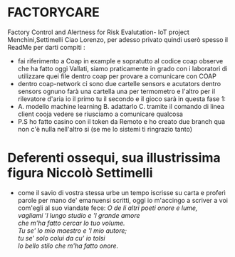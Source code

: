 # FACTORYCARE
Factory Control and Alertness for Risk Evalutation- IoT project Menchini,Settimelli
Ciao Lorenzo, per adesso privato quindi userò spesso il ReadMe per darti compiti :
- fai riferimento a Coap in example e sopratutto al codice coap observe che ha fatto oggi Vallati, siamo praticamente in grado con i laboratori di utilizzare quei file dentro coap per provare a comunicare con COAP
- dentro coap-network ci sono due cartelle sensors e acutators dentro sensors ognuno farà una cartella una per termometro e l'altro per il rilevatore d'aria io il primo tu il secondo e il gioco sarà in questa fase 1:
-  A. modello machine learning B. adattarlo C. tramite il comando di linea client cooja vedere se riusciamo a comunicare qualcosa
-  P.S ho fatto casino con il token da Remoto e ho creato due branch qua non c'è nulla nell'altro si (se me lo sistemi ti ringrazio tanto)
# Deferenti ossequi, sua illustrissima figura Niccolò Settimelli
- come il savio di vostra stessa urbe un tempo iscrisse su carta e proferì parole per mano de' emanuensi scritti, oggi io m'accingo a scriver a voi com'egli al suo viandate fece:
*O de li altri poeti onore e lume,*  
*vagliami 'l lungo studio e 'l grande amore*  
*che m'ha fatto cercar lo tuo volume.*  
*Tu se' lo mio maestro e 'l mio autore;*  
*tu se' solo colui da cu' io tolsi*  
*lo bello stilo che m'ha fatto onore.*  

